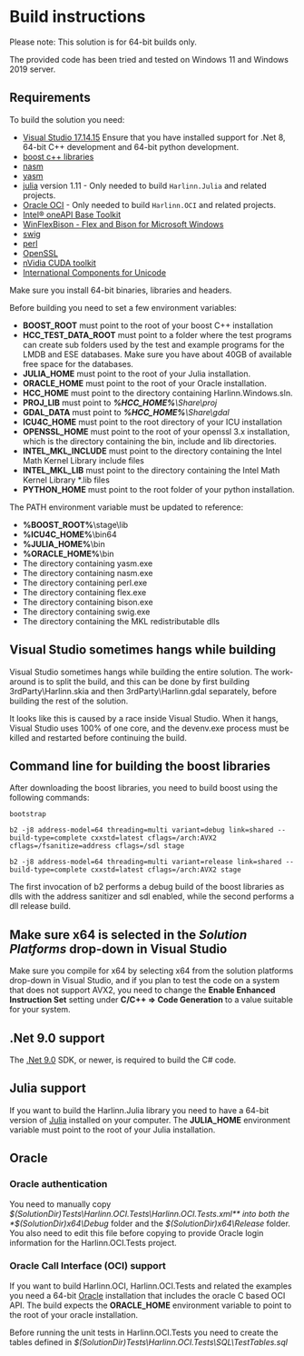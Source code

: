 ﻿# Build instructions
Please note: This solution is for 64-bit builds only.

The provided code has been tried and tested on Windows 11 and Windows 2019 server.
 
## Requirements
To build the solution you need:
- [Visual Studio 17.14.15](https://visualstudio.microsoft.com/vs/) Ensure that you have installed support for .Net 8, 64-bit C++ development and 64-bit python development. 
- [boost c++ libraries](https://www.boost.org/)
- [nasm](https://www.nasm.us/) 
- [yasm](https://yasm.tortall.net/)
- [julia](https://julialang.org/) version 1.11 - Only needed to build `Harlinn.Julia` and related projects.
- [Oracle OCI](https://www.oracle.com/downloads/) - Only needed to build `Harlinn.OCI` and related projects.
- [Intel® oneAPI Base Toolkit](https://software.intel.com/content/www/us/en/develop/tools/oneapi/base-toolkit/download.html)
- [WinFlexBison - Flex and Bison for Microsoft Windows](https://github.com/lexxmark/winflexbison)
- [swig](http://www.swig.org/)
- [perl](https://www.perl.org/)
- [OpenSSL](https://www.openssl.org/)
- [nVidia CUDA toolkit](https://developer.nvidia.com/cuda-toolkit)
- [International Components for Unicode](https://github.com/unicode-org/icu)

Make sure you install 64-bit binaries, libraries and headers.


Before building you need to set a few environment variables:
- **BOOST_ROOT** must point to the root of your boost C++ installation
- **HCC_TEST_DATA_ROOT** must point to a folder where the 
  test programs can create sub folders used by the test 
  and example programs for the LMDB and ESE databases. 
  Make sure you have about 40GB of available free space 
  for the databases. 
- **JULIA_HOME** must point to the root of your Julia installation.
- **ORACLE_HOME** must point to the root of your Oracle installation.
- **HCC_HOME** must point to the directory containing Harlinn.Windows.sln.
- **PROJ_LIB** must point to ***%HCC_HOME%**\\Share\\proj*
- **GDAL_DATA** must point to ***%HCC_HOME%**\\Share\\gdal*
- **ICU4C_HOME** must point to the root directory of your ICU installation
- **OPENSSL_HOME** must point to the root of your openssl 3.x installation, which is the directory containing the bin, include and lib directories.
- **INTEL_MKL_INCLUDE** must point to the directory containing the Intel Math Kernel Library include files
- **INTEL_MKL_LIB** must point to the directory containing the Intel Math Kernel Library *.lib files
- **PYTHON_HOME** must point to the root folder of your python installation.

The PATH environment variable must be updated to reference:
- **%BOOST_ROOT%**\stage\lib
- **%ICU4C_HOME%**\bin64 
- **%JULIA_HOME%**\bin
- **%ORACLE_HOME%**\bin
- The directory containing yasm.exe
- The directory containing nasm.exe
- The directory containing perl.exe
- The directory containing flex.exe
- The directory containing bison.exe
- The directory containing swig.exe
- The directory containing the MKL redistributable dlls

## Visual Studio sometimes hangs while building 
Visual Studio sometimes hangs while building the entire solution. The work-around is to split the build, 
and this can be done by first building 3rdParty\Harlinn.skia and then 3rdParty\Harlinn.gdal separately,
before building the rest of the solution.

It looks like this is caused by a race inside Visual Studio. When it hangs, Visual Studio uses 100% of one core, 
and the devenv.exe process must be killed and restarted before continuing the build.

## Command line for building the boost libraries
After downloading the boost libraries, you need to build boost using the following commands:
```
bootstrap

b2 -j8 address-model=64 threading=multi variant=debug link=shared --build-type=complete cxxstd=latest cflags=/arch:AVX2 cflags=/fsanitize=address cflags=/sdl stage

b2 -j8 address-model=64 threading=multi variant=release link=shared --build-type=complete cxxstd=latest cflags=/arch:AVX2 stage
```
The first invocation of b2 performs a debug build of the boost libraries as dlls with the 
address sanitizer and sdl enabled, while the second performs a dll release build.   

## Make sure x64 is selected in the *Solution Platforms* drop-down in Visual Studio
Make sure you compile for x64 by selecting x64 from the solution platforms drop-down 
in Visual Studio, and if you plan to test the code on a system that does not support 
AVX2, you need to change the **Enable Enhanced Instruction Set** setting under 
**C/C++ ⇒ Code Generation** to a value suitable for your system.
 
## .Net 9.0 support
The [.Net 9.0](https://dotnet.microsoft.com/download/dotnet/9.0) SDK, or newer, is 
required to build the C# code.

## Julia support
If you want to build the Harlinn.Julia library you need to have a 64-bit version of
[Julia](https://julialang.org/) installed on your computer. The **JULIA_HOME** environment
variable must point to the root of your Julia installation.

## Oracle 
### Oracle authentication
You need to manually copy *$(SolutionDir)Tests\Harlinn.OCI.Tests\Harlinn.OCI.Tests.xml** 
into both the *$(SolutionDir)x64\Debug* folder and the *$(SolutionDir)x64\Release* folder.
You also need to edit this file before copying to provide Oracle login information for 
the Harlinn.OCI.Tests project.

### Oracle Call Interface (OCI) support
If you want to build Harlinn.OCI, Harlinn.OCI.Tests and related the examples you need
a 64-bit [Oracle](https://www.oracle.com/database/technologies/oracle19c-windows-downloads.html) 
installation that includes the oracle C based OCI API. The build expects the **ORACLE_HOME** 
environment variable to point to the root of your oracle installation.

Before running the unit tests in Harlinn.OCI.Tests you need to create the tables
defined in *$(SolutionDir)Tests\Harlinn.OCI.Tests\SQL\TestTables.sql* 

 



